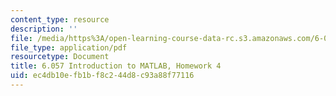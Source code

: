 ```yaml
---
content_type: resource
description: ''
file: /media/https%3A/open-learning-course-data-rc.s3.amazonaws.com/6-057-introduction-to-matlab-january-iap-2019/ec4db10efb1bf8c244d8c93a88f77116_MIT6_057IAP19_hw4.pdf
file_type: application/pdf
resourcetype: Document
title: 6.057 Introduction to MATLAB, Homework 4
uid: ec4db10e-fb1b-f8c2-44d8-c93a88f77116
---
```

